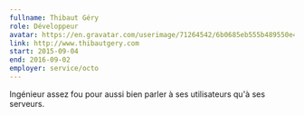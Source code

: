 ```yaml
---
fullname: Thibaut Géry
role: Développeur
avatar: https://en.gravatar.com/userimage/71264542/6b0685eb555b489550e42de5d6cfa832.jpg?size=512
link: http://www.thibautgery.com
start: 2015-09-04
end: 2016-09-02
employer: service/octo
---
```


Ingénieur assez fou pour aussi bien parler à ses utilisateurs qu'à ses serveurs.
